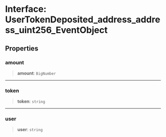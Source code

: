 # Interface: UserTokenDeposited\_address\_address\_uint256\_EventObject

## Properties

### amount

> **amount**: `BigNumber`

***

### token

> **token**: `string`

***

### user

> **user**: `string`
